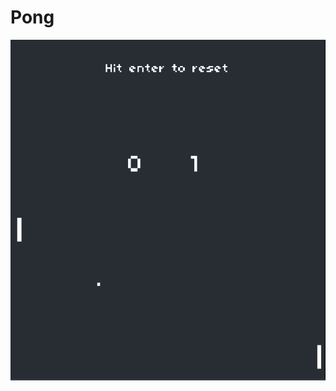# Pong

![alt text](https://github.com/lucrada/Games-Pong/blob/master/screenshots/screenshot.png?raw=true)
